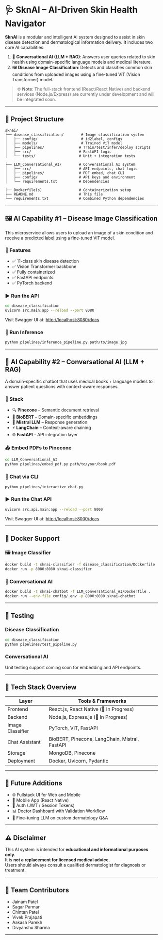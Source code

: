 # 🩺 SknAI – AI-Driven Skin Health Navigator

**SknAI** is a modular and intelligent AI system designed to assist in skin disease detection and dermatological information delivery. It includes two core AI capabilities:

1. 🧠 **Conversational AI (LLM + RAG)**: Answers user queries related to skin health using domain-specific language models and medical literature.  
2. 🖼️ **Disease Image Classification**: Detects and classifies common skin conditions from uploaded images using a fine-tuned ViT (Vision Transformer) model.

> ⚙️ **Note**: The full-stack frontend (React/React Native) and backend services (Node.js/Express) are currently under development and will be integrated soon.

---

## 📁 Project Structure

```
sknai/
├── disease_classification/        # Image classification system
│   ├── config/                    # id2label, configs
│   ├── models/                    # Trained ViT model
│   ├── pipelines/                # Train/test/infer/deploy scripts
│   ├── src/                      # FastAPI logic
│   └── tests/                    # Unit + integration tests

├── LLM_Conversational_AI/        # Conversational AI system
│   ├── src/                      # API endpoints, chat logic
│   ├── pipelines/                # PDF embed, chat CLI
│   ├── config/                   # API keys and environment
│   └── requirements.txt          # Dependencies

├── Dockerfile(s)                 # Containerization setup
├── README.md                     # This file
└── requirements.txt              # Combined Python dependencies
```

---

## 🖼️ AI Capability #1 – Disease Image Classification

This microservice allows users to upload an image of a skin condition and receive a predicted label using a fine-tuned ViT model.

### 🔧 Features
- ✅ 11-class skin disease detection  
- ✅ Vision Transformer backbone  
- ✅ Fully containerized  
- ✅ FastAPI endpoints  
- ✅ PyTorch backend

### ▶️ Run the API
```bash
cd disease_classification
uvicorn src.main:app --reload --port 8080
```

Visit Swagger UI at: [http://localhost:8080/docs](http://localhost:8080/docs)

### 🧪 Run Inference
```bash
python pipelines/inference_pipeline.py path/to/image.jpg
```

---

## 🧠 AI Capability #2 – Conversational AI (LLM + RAG)

A domain-specific chatbot that uses medical books + language models to answer patient questions with context-aware responses.

### 🤖 Stack
- 🔍 **Pinecone** – Semantic document retrieval  
- 🧬 **BioBERT** – Domain-specific embeddings  
- 🤖 **Mistral LLM** – Response generation  
- ⚡ **LangChain** – Context-aware chaining  
- 🌐 **FastAPI** – API integration layer

### 📥 Embed PDFs to Pinecone
```bash
cd LLM_Conversational_AI
python pipelines/embed_pdf.py path/to/your/book.pdf
```

### 💬 Chat via CLI
```bash
python pipelines/interactive_chat.py
```

### ▶️ Run the Chat API
```bash
uvicorn src.api.main:app --reload --port 8000
```

Visit Swagger UI at: [http://localhost:8000/docs](http://localhost:8000/docs)

---

## 🐳 Docker Support

### 🖼 Image Classifier
```bash
docker build -t sknai-classifier -f disease_classification/Dockerfile .
docker run -p 8080:8080 sknai-classifier
```

### 💬 Conversational AI
```bash
docker build -t sknai-chatbot -f LLM_Conversational_AI/Dockerfile .
docker run --env-file config/.env -p 8000:8000 sknai-chatbot
```

---

## 🧪 Testing

### Disease Classification
```bash
cd disease_classification
python pipelines/test_pipeline.py
```

### Conversational AI
Unit testing support coming soon for embedding and API endpoints.

---

## 📌 Tech Stack Overview

| Layer            | Tools & Frameworks                             |
|------------------|------------------------------------------------|
| Frontend         | React.js, React Native (🚧 In Progress)       |
| Backend          | Node.js, Express.js (🚧 In Progress)          |
| Image Classifier | PyTorch, ViT, FastAPI                         |
| Chat Assistant   | BioBERT, Pinecone, LangChain, Mistral, FastAPI|
| Storage          | MongoDB, Pinecone                            |
| Deployment       | Docker, Uvicorn, Pydantic                    |

---

## 🌱 Future Additions

- 🌐 Fullstack UI for Web and Mobile  
- 📱 Mobile App (React Native)  
- 🔐 Auth (JWT / Session Tokens)  
- 📊 Doctor Dashboard with Validation Workflow  
- 🧠 Fine-tuning LLM on custom dermatology Q&A  

---

## ⚠️ Disclaimer

This AI system is intended for **educational and informational purposes only**.  
It is **not a replacement for licensed medical advice**.  
Users should always consult a qualified dermatologist for diagnosis or treatment.

---

## 👥 Team Contributors

- Jainam Patel  
- Sagar Parmar  
- Chintan Patel  
- Vivek Prajapati  
- Aakash Parekh  
- Divyanshu Sharma

---
